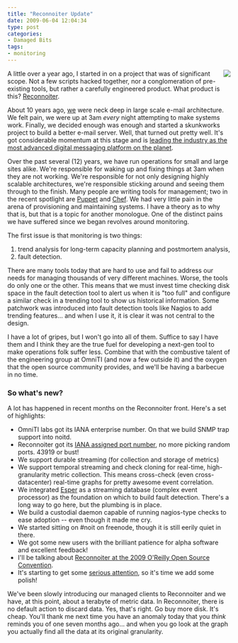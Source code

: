 ```yaml
---
title: "Reconnoiter Update"
date: 2009-06-04 12:04:34
type: post
categories:
- Damaged Bits
tags:
- monitoring
---
```


<p><img src="http://labs.omniti.com/reconnoiter/docs/assets/Noit_72dpi_noBkgrnd.png" style="float:right;"/> A little over a year ago, I started in on a project that was of significant scope.  Not a few scripts hacked together, nor a conglomeration of pre-existing tools, but rather a carefully engineered product.  What product is this?  <a href="https://labs.omniti.com/trac/reconnoiter">Reconnoiter</a>.</p>  <p>About 10 years ago, <a href="http://omniti.com/">we</a> were neck deep in large scale e-mail architecture.  We felt pain, we were up at 3am <em>every</em> night attempting to make systems work.  Finally, we decided enough was enough and started a skunkworks project to build a better e-mail server.  Well, that turned out pretty well.  It's got considerable momentum at this stage and is <a href="http://messagesystems.com/">leading the industry as the most advanced digital messaging platform on the planet</a>.</p>  <p>Over the past several (12) years, we have run operations for small and large sites alike.  We're responsible for waking up and fixing things at 3am when they are not working.  We're responsible for not only designing highly scalable architectures, we're responsible sticking around and seeing them through to the finish.  Many people are writing tools for management; two in the recent spotlight are <a href="http://reductivelabs.com/products/puppet/">Puppet</a> and <a href="http://wiki.opscode.com/display/chef/Home">Chef</a>.  We had very little pain in the arena of provisioning and maintaining systems.  I have a theory as to why that is, but that is a topic for another monologue.  One of the distinct pains we have suffered since we began revolves around monitoring.</p>  <p>The first issue is that monitoring is two things:</p>  <ol><li>trend analysis for long-term capacity planning and postmortem analysis,</il> <li>fault detection.</li></ol>  <p>There are many tools today that are hard to use and fail to address our needs for managing thousands of very different machines.  Worse, the tools do only one or the other.  This means that we must invest time checking disk space in the fault detection tool to alert us when it is "too full" and configure a similar check in a trending tool to show us historical information.  Some patchwork was introduced into fault detection tools like Nagios to add trending features... and when I use it, it is clear it was not central to the design.</p>  <p>I have a lot of gripes, but I won't go into all of them.  Suffice to say I have them and I think they are the true fuel for developing a next-gen tool to make operations folk suffer less.  Combine that with the combustive talent of the engineering group at OmniTI (and now a few outside it) and the oxygen that the open source community provides, and we'll be having a barbecue in no time.</p>  <h3>So what's new?</h3>  <p>A lot has happened in recent months on the Reconnoiter front. Here's a set of highlights:</p>  <ul> <li>OmniTI labs got its IANA enterprise number.  On that we build SNMP trap support into noitd.</li> <li>Reconnoiter got its <a href="http://www.google.com/search?q=reconnoiter+IANA+well+known+tcp">IANA assigned port number</a>, no more picking random ports. 43919 or bust!</li> <li>We support durable streaming (for collection and storage of metrics)</li> <li>We support temporal streaming and check cloning for real-time, high-granularity metric collection.  This means cross-check (even cross-datacenter) real-time graphs for pretty awesome event correlation.</li> <li>We integrated <a href="http://esper.codehaus.org/">Esper</a> as a streaming database (complex event processor) as the foundation on which to build fault detection.  There's a long way to go here, but the plumbing is in place.</li> <li>We build a custodial daemon capable of running nagios-type checks to ease adoption -- even though it made me cry.</li> <li>We started sitting on #noit on freenode, though it is still eerily quiet in there.</li> <li>We got some new users with the brilliant patience for alpha software and excellent feedback!</li> <li>I'll be talking about <a href="http://en.oreilly.com/oscon2009/public/schedule/detail/7931">Reconnoiter at the 2009 O'Reilly Open Source Convention</a>.</li> <li>It's starting to get some <a href="http://itknowledgeexchange.techtarget.com/server-farm/new-open-source-it-management-tool-lighter-weight-than-nagios-more-granular-than-cacti/">serious attention</a>, so it's time we add some polish!</li> </ul>  <p>We've been slowly introducing our managed clients to Reconnoiter and we have, at this point, about a terabyte of metric data.  In Reconnoiter, there is no default action to discard data.  Yes, that's right.  Go buy more disk.  It's cheap.  You'll thank me next time you have an anomaly today that you <em>think</em> reminds you of one seven months ago... and when you go look at the graph you actually find all the data at its original granularity.</p>
